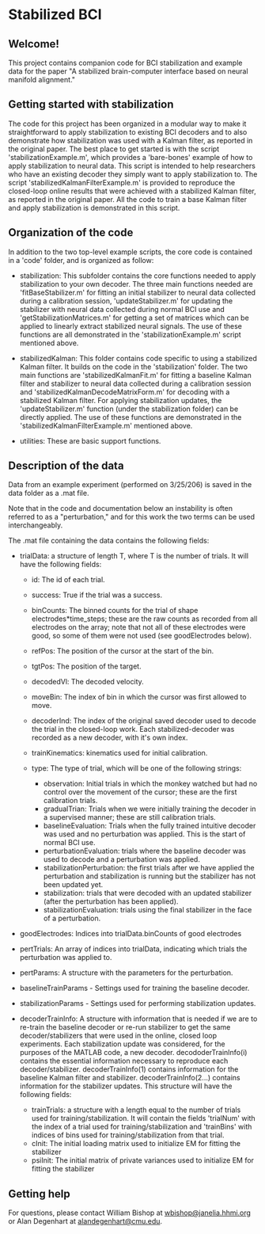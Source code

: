 # Stabilized BCI

## Welcome!

This project contains companion code for BCI stabilization and example data for the paper "A stabilized brain-computer interface based on neural manifold alignment."

## Getting started with stabilization

The code for this project has been organized in a modular way to make it straightforward to apply stabilization to existing BCI decoders and to also demonstrate how stabilization was used with a Kalman filter, as reported in the original paper. The best place to get started is with the script 'stabilizationExample.m', which provides a 'bare-bones' example of how to apply stabilization to neural data.  This script is intended to help researchers who have an existing decoder they simply want to apply stabilization to.  The script 'stabilizedKalmanFilterExample.m' is provided to reproduce the closed-loop online results that were achieved with a stabilized Kalman filter, as reported in the original paper.  All the code to train a base Kalman filter and apply stabilization is demonstrated in this script.

## Organization of the code
In addition to the two top-level example scripts, the core code is contained in a 'code' folder, and is organized as follow:

- stabilization: This subfolder contains the core functions needed to apply stabilization to your own decoder.  The three main functions needed are 'fitBaseStabilizer.m' for fitting an initial stabilizer to neural data collected during a calibration session, 'updateStabilizer.m' for updating the stabilizer with neural data collected during normal BCI use and 'getStabilizationMatrices.m' for getting a set of matrices which can be applied to linearly extract stabilized neural signals.  The use of these functions are all demonstrated in the 'stabilizationExample.m' script mentioned above. 

- stabilizedKalman: This folder contains code specific to using a stabilized Kalman filter.  It builds on the code in the 'stabilization' folder.  The two main functions are 'stabilizedKalmanFit.m' for fitting a baseline Kalman filter and stabilizer to neural data collected during a calibration session and 'stabilizedKalmanDecodeMatrixForm.m' for decoding with a stabilized Kalman filter.  For applying stabilization updates, the 'updateStabilizer.m' function (under the stabilization folder) can be directly applied.  The use of these functions are demonstrated in the 'stabilizedKalmanFilterExample.m' mentioned above.

- utilities: These are basic support functions. 

## Description of the data

Data from an example experiment (performed on 3/25/206) is saved in the data folder as a .mat file.  

Note that in the code and documentation below an instability is often referred to as a "perturbation," and for this work the two terms can be used interchangeably. 

The .mat file containing the data contains the following fields: 

- trialData: a structure of length T, where T is the number of trials.  It will have the following fields: 

	- id: The id of each trial.

	- success: True if the trial was a success.

	- binCounts: The binned counts for the trial of shape electrodes*time_steps; these are the raw counts as recorded from all electrodes on the array; note that not all of these electrodes were good, so some of them were not used (see goodElectrodes below). 

	- refPos: The position of the cursor at the start of the bin.

	- tgtPos: The position of the target.

	- decodedVl: The decoded velocity.

	- moveBin: The index of bin in which the cursor was first allowed to move.

	- decoderInd: The index of the original saved decoder used to decode the trial in the closed-loop work.  Each stabilized-decoder was recorded as a new decoder, with it's own index. 
     
	- trainKinematics: kinematics used for initial calibration.

	- type: The type of trial, which will be one of the following strings:
        	
		- observation: Initial trials in which the monkey watched but had no control over the movement of the cursor; these are the first calibration trials. 
		- gradualTrian: Trials when we were initially training the decoder in a supervised manner; these are still calibration trials. 
		- baselineEvaluation: Trials when the fully trained intuitive decoder was used and no perturbation was applied. This is the start of normal BCI use. 
		- perturbationEvaluation: trials where the baseline decoder was used to decode and a perturbation was applied.
		- stabilizationPerturbation: the first trials after we have applied the perturbation and stabilization is running but the stabilizer has not been updated yet.
		- stabilization: trials that were decoded with an updated stabilizer (after the perturbation has been applied).
		- stabilizationEvaluation: trials using the final stabilizer in the face of a perturbation.

- goodElectrodes: Indices into trialData.binCounts of good electrodes

- pertTrials: An array of indices into trialData, indicating which trials the perturbation was applied to.  

- pertParams: A structure with the parameters for the perturbation. 

- baselineTrainParams - Settings used for training the baseline decoder.

- stabilizationParams - Settings used for performing stabilization updates.

- decoderTrainInfo: A structure with information that is needed if we are to re-train the baseline decoder or re-run stabilizer to get the same decoder/stabilizers that were used in the online, closed loop experiments. Each stabilization update was considered, for the purposes of the MATLAB code, a new decoder. decododerTrainInfo(i) contains the essential information necessary to reproduce each decoder/stabilizer.  decoderTrainInfo(1) contains information for the baseline Kalman filter and stabilizer. decoderTrainInfo(2...) contains information for the stabilizer updates.  This structure will have the following fields:
	- trainTrials: a structure with a length equal to the number of trials used for training/stabilization.  It will contain the fields 'trialNum' with the index of a trial used for training/stabilization and 'trainBins' with indices of bins used for training/stabilization from that trial. 
	- cInit: The initial loading matrix used to initialize EM for fitting the stabilizer
	- psiInit: The initial matrix of private variances used to initialize EM for fitting the stabilizer

## Getting help

For questions, please contact William Bishop at <wbishop@janelia.hhmi.org> or Alan Degenhart at <alandegenhart@cmu.edu>.

